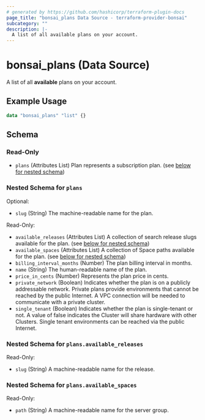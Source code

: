 ```yaml
---
# generated by https://github.com/hashicorp/terraform-plugin-docs
page_title: "bonsai_plans Data Source - terraform-provider-bonsai"
subcategory: ""
description: |-
  A list of all available plans on your account.
---
```


# bonsai_plans (Data Source)

A list of all **available** plans on your account.

## Example Usage

```terraform
data "bonsai_plans" "list" {}
```

<!-- schema generated by tfplugindocs -->
## Schema

### Read-Only

- `plans` (Attributes List) Plan represents a subscription plan. (see [below for nested schema](#nestedatt--plans))

<a id="nestedatt--plans"></a>
### Nested Schema for `plans`

Optional:

- `slug` (String) The machine-readable name for the plan.

Read-Only:

- `available_releases` (Attributes List) A collection of search release slugs available for the plan. (see [below for nested schema](#nestedatt--plans--available_releases))
- `available_spaces` (Attributes List) A collection of Space paths available for the plan. (see [below for nested schema](#nestedatt--plans--available_spaces))
- `billing_interval_months` (Number) The plan billing interval in months.
- `name` (String) The human-readable name of the plan.
- `price_in_cents` (Number) Represents the plan price in cents.
- `private_network` (Boolean) Indicates whether the plan is on a publicly addressable network. Private plans provide environments that cannot be reached by the public Internet. A VPC connection will be needed to communicate with a private cluster.
- `single_tenant` (Boolean) Indicates whether the plan is single-tenant or not. A value of false indicates the Cluster will share hardware with other Clusters. Single tenant environments can be reached via the public Internet.

<a id="nestedatt--plans--available_releases"></a>
### Nested Schema for `plans.available_releases`

Read-Only:

- `slug` (String) A machine-readable name for the release.


<a id="nestedatt--plans--available_spaces"></a>
### Nested Schema for `plans.available_spaces`

Read-Only:

- `path` (String) A machine-readable name for the server group.

